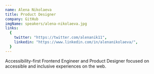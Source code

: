 ```yaml
---
name: Alena Nikolaeva
title: Product Designer
company: GitHub
imgName: speakers/alena-nikolaeva.jpg
links:
  {
    twitter: "https://twitter.com/alenanik11",
    linkedin: "https://www.linkedin.com/in/alenanikolaeva/",
  }
---
```


Accessibility-first Frontend Engineer and Product Designer focused on accessible and inclusive experiences on the web.
